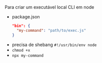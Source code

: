 Para criar um executável local CLI em node

- package.json
  ```json
  "bin": {
    "my-command": "path/to/exec.js"
  }
  ```
- precisa de shebang `#!/usr/bin/env node`
- `chmod +x`
- `npx my-command`
